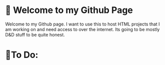 # 👋 Welcome to my Github Page
Welcome to my Github page. I want to use this to host HTML projects that I am working on and need access to over the internet.
Its going to be mostly D&D stuff to be quite honest.

# 📝To Do:
